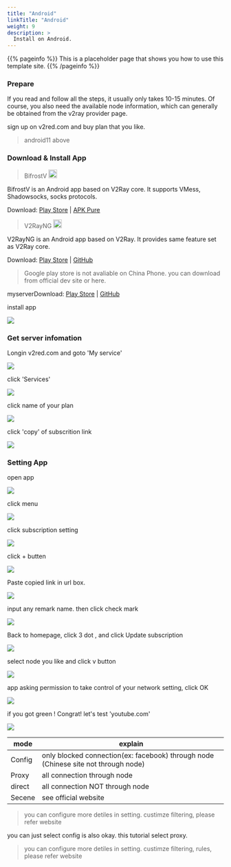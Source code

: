 ```yaml
---
title: "Android"
linkTitle: "Android"
weight: 9
description: >
  Install on Android.
---
```


{{% pageinfo %}}
This is a placeholder page that shows you how to use this template site.
{{% /pageinfo %}}



### Prepare
If you read and follow all the steps, it usually only takes 10-15 minutes.
Of course, you also need the available node information, which can generally be obtained from the v2ray provider page.

sign up on v2red.com and buy plan that you like.

> android11 above

### Download & Install App


<blockquote>BifrostV <img src="https://www.v2ray.com/en/resources/android.svg" width="20" /></blockquote>
BifrostV is an Android app based on V2Ray core. It supports VMess, Shadowsocks, socks protocols.

Download: <a href="https://play.google.com/store/apps/details?id=com.github.dawndiy.bifrostv" target="_blank" rel="noopener">Play Store</a> | <a href="https://apkpure.com/bifrostv/com.github.dawndiy.bifrostv" target="_blank" rel="noopener">APK Pure</a>
<blockquote>V2RayNG <img src="https://www.v2ray.com/en/resources/android.svg" width="20" /></blockquote>
V2RayNG is an Android app based on V2Ray. It provides same feature set as V2Ray core.

Download: <a href="https://play.google.com/store/apps/details?id=com.v2ray.ang" target="_blank" rel="noopener">Play Store</a> | <a href="https://github.com/2dust/v2rayNG" target="_blank" rel="noopener">GitHub</a>

> Google play store is not avaliable on China Phone. you can download from official dev site or here. 



myserverDownload: <a href="http://v2red.com/files/public-docs/v2rayNG_1.1.12.apk" target="_blank" rel="noopener">Play Store</a> | <a href="https://github.com/2dust/v2rayNG" target="_blank" rel="noopener">GitHub</a>

install app

![](/img/v2red-android-01.png)


### Get server infomation

Longin v2red.com and goto 'My service'

![](/img/v2red-ios-01.png)

click 'Services'

![](/img/v2red-ios-02.png)

click name of your plan

![](/img/v2red-ios-03.png)

click 'copy' of subscrition link

![](/img/v2red-android-03.png)





### Setting App

open app

![](/img/v2red-android-02.png)

click menu

![](/img/v2red-android-04.png)

click subscription setting

![](/img/v2red-android-05.png)

click + butten

![](/img/v2red-android-06.png)

Paste copied link in url box.

![](/img/v2red-android-07.png)

input any remark name. then click check mark

![](/img/v2red-android-08.png)

Back to homepage, click 3 dot , and click Update subscription

![](/img/v2red-android-09.png)


select node you like and click v button

![](/img/v2red-android-10.png)

app asking permission to take control of your network setting, click OK

![](/img/v2red-android-11.png)

if you got green ! Congrat! let's test 'youtube.com'

![](/img/v2red-android-12.png)











| mode      | explain         |
|-----------|-----------------|
| Config  | only blocked connection(ex: facebook)  through node (Chinese site not through node) |
| Proxy  | all connection through node    |
| direct  | all connection NOT through node        |
| Secene  | see official website        |
> you can configure more detiles in setting. custimze filtering, please refer website

you can just select config is also okay. this tutorial select proxy.
> you can configure more detiles in setting. custimze filtering, rules, please refer website
